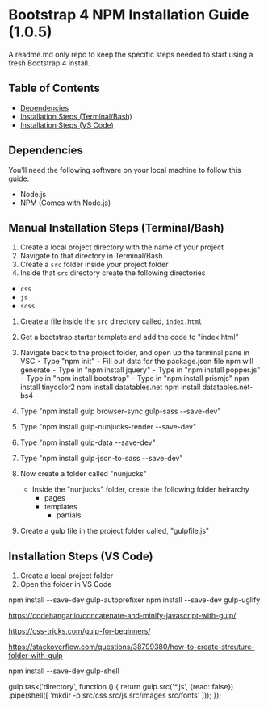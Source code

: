 # Bootstrap 4 NPM Installation Guide (1.0.5)
A readme.md only repo to keep the specific steps needed to start using a fresh Bootstrap 4 install.

## Table of Contents
* [Dependencies](#dependencies)
* [Installation Steps (Terminal/Bash)](#manual-installation-steps-terminalbash)
* [Installation Steps (VS Code)](#installation-steps-vs-code)

## Dependencies
You'll need the following software on your local machine to follow this guide:
 * Node.js
 * NPM (Comes with Node.js)

## Manual Installation Steps (Terminal/Bash)

1. Create a local project directory with the name of your project
1. Navigate to that directory in Terminal/Bash
1. Create a `src` folder inside your project folder
1. Inside that `src` directory create the following directories 
  * `css`
  * `js`
  * `scss`
1. Create a file inside the `src` directory called, `index.html`
1. Get a bootstrap starter template and add the code to "index.html"
1. Navigate back to the project folder, and open up the terminal pane in VSC
	⁃ Type "npm init"
	⁃ Fill out data for the package.json file npm will generate
	⁃ Type in "npm install jquery"
	⁃ Type in "npm install popper.js"
	⁃ Type in "npm install bootstrap"
	⁃ Type in "npm install prismjs"
	npm install tinycolor2
	npm install datatables.net
	npm install datatables.net-bs4
1. Type "npm install gulp browser-sync gulp-sass --save-dev"
1. Type "npm install gulp-nunjucks-render --save-dev"
1. Type "npm install gulp-data --save-dev"
1. Type "npm install gulp-json-to-sass --save-dev"
	
1. Now create a folder called "nunjucks"
	- Inside the "nunjucks" folder, create the following folder heirarchy
		- pages
		- templates
			- partials
1. Create a gulp file in the project folder called, "gulpfile.js"

## Installation Steps (VS Code)
1. Create a local project folder
1. Open the folder in VS Code




npm install --save-dev gulp-autoprefixer
npm install --save-dev gulp-uglify





https://codehangar.io/concatenate-and-minify-javascript-with-gulp/

https://css-tricks.com/gulp-for-beginners/

https://stackoverflow.com/questions/38799380/how-to-create-strcuture-folder-with-gulp

npm install --save-dev gulp-shell

gulp.task('directory', function () {
	return gulp.src('*.js', {read: false})
	.pipe(shell([
		'mkdir -p  src/css src/js src/images src/fonts'
	]));
});
